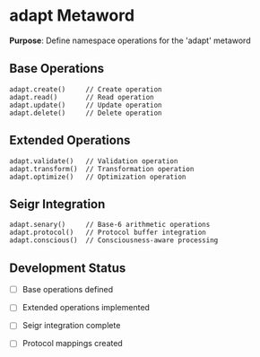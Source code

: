 # adapt Metaword

**Purpose**: Define namespace operations for the 'adapt' metaword

## Base Operations

```hyphos
adapt.create()     // Create operation
adapt.read()       // Read operation  
adapt.update()     // Update operation
adapt.delete()     // Delete operation
```

## Extended Operations

```hyphos
adapt.validate()   // Validation operation
adapt.transform()  // Transformation operation
adapt.optimize()   // Optimization operation
```

## Seigr Integration

```hyphos
adapt.senary()     // Base-6 arithmetic operations
adapt.protocol()   // Protocol buffer integration
adapt.conscious()  // Consciousness-aware processing
```

## Development Status

- [ ] Base operations defined
- [ ] Extended operations implemented  
- [ ] Seigr integration complete
- [ ] Protocol mappings created

